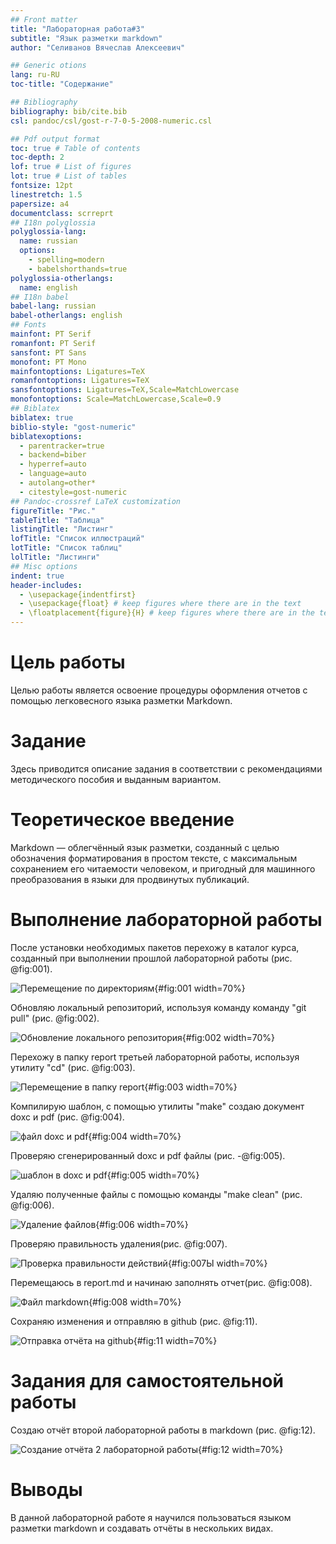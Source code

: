 ```yaml
---
## Front matter
title: "Лабораторная работа#3"
subtitle: "Язык разметки markdown"
author: "Селиванов Вячеслав Алексеевич"

## Generic otions
lang: ru-RU
toc-title: "Содержание"

## Bibliography
bibliography: bib/cite.bib
csl: pandoc/csl/gost-r-7-0-5-2008-numeric.csl

## Pdf output format
toc: true # Table of contents
toc-depth: 2
lof: true # List of figures
lot: true # List of tables
fontsize: 12pt
linestretch: 1.5
papersize: a4
documentclass: scrreprt
## I18n polyglossia
polyglossia-lang:
  name: russian
  options:
	- spelling=modern
	- babelshorthands=true
polyglossia-otherlangs:
  name: english
## I18n babel
babel-lang: russian
babel-otherlangs: english
## Fonts
mainfont: PT Serif
romanfont: PT Serif
sansfont: PT Sans
monofont: PT Mono
mainfontoptions: Ligatures=TeX
romanfontoptions: Ligatures=TeX
sansfontoptions: Ligatures=TeX,Scale=MatchLowercase
monofontoptions: Scale=MatchLowercase,Scale=0.9
## Biblatex
biblatex: true
biblio-style: "gost-numeric"
biblatexoptions:
  - parentracker=true
  - backend=biber
  - hyperref=auto
  - language=auto
  - autolang=other*
  - citestyle=gost-numeric
## Pandoc-crossref LaTeX customization
figureTitle: "Рис."
tableTitle: "Таблица"
listingTitle: "Листинг"
lofTitle: "Список иллюстраций"
lotTitle: "Список таблиц"
lolTitle: "Листинги"
## Misc options
indent: true
header-includes:
  - \usepackage{indentfirst}
  - \usepackage{float} # keep figures where there are in the text
  - \floatplacement{figure}{H} # keep figures where there are in the text
---
```


# Цель работы

Целью работы является освоение процедуры оформления отчетов с помощью легковесного
языка разметки Markdown.

# Задание

Здесь приводится описание задания в соответствии с рекомендациями
методического пособия и выданным вариантом.

#  Теоретическое введение

Markdown — облегчённый язык разметки, созданный с целью обозначения форматирования в простом тексте, с максимальным сохранением его читаемости человеком, и пригодный для машинного преобразования в языки для продвинутых публикаций.

#  Выполнение лабораторной работы

После установки необходимых пакетов перехожу в каталог курса, созданный при выполнении прошлой лабораторной работы  (рис. @fig:001).

![Перемещение по директориям](image/1.png){#fig:001 width=70%}

Обновляю локальный репозиторий, используя команду команду "git pull" (рис. @fig:002).

![Обновление локального репозитория](image/2.png){#fig:002 width=70%}

Перехожу в папку report третьей лабораторной работы, используя утилиту "cd" (рис. @fig:003).

![Перемещение в папку report](image/3.png){#fig:003 width=70%}

Компилирую шаблон, с помощью утилиты "make" создаю документ doxc и pdf (рис. @fig:004).

![файл doxc и pdf](image/4.png){#fig:004 width=70%}



Проверяю сгенерированный doxc и pdf файлы (рис. -@fig:005).

![шаблон в doxc и pdf](image/5.png){#fig:005 width=70%}


Удаляю полученные файлы с помощью команды "make clean" (рис. @fig:006).

![Удаление файлов](image/6.png){#fig:006 width=70%}

Проверяю правильность удаления(рис. @fig:007).

![Проверка правильности действий](image/7.png){#fig:007Ы width=70%}

Перемещаюсь в report.md и начинаю заполнять отчет(рис. @fig:008).

![Файл markdown](image/8.png){#fig:008 width=70%}

Сохраняю изменения и отправляю в github (рис. @fig:11).

![Отправка отчёта на github](image/11.png){#fig:11 width=70%}

#  Задания для самостоятельной работы
 Создаю отчёт второй лабораторной работы в markdown (рис. @fig:12).
 
 ![Создание отчёта 2 лабораторной работы](image/12.png){#fig:12 width=70%}

# Выводы
В данной лабораторной работе я научился пользоваться  языком разметки markdown и создавать отчёты в нескольких видах.
